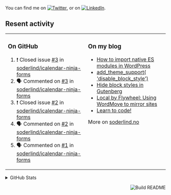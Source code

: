 

<!-- Actual text -->
You can find me on [![Twitter][1.2]][1], or on [![LinkedIn][2.2]][2].

<!-- Icons -->

[1.2]: http://i.imgur.com/wWzX9uB.png (twitter icon without padding)
[2.2]: https://raw.githubusercontent.com/MartinHeinz/MartinHeinz/master/linkedin-3-16.png (LinkedIn icon without padding)

<!-- Links to your social media accounts -->

[1]: https://twitter.com/soderlind
[2]: https://www.linkedin.com/in/soderlind/

## Resent activity

<table width="100%" border="0"><tr><td valign="top" width="49%">

### On GitHub

<!--START_SECTION:activity-->
1. ❗️ Closed issue [#3](https://github.com/soderlind/icalendar-ninja-forms/issues/3) in [soderlind/icalendar-ninja-forms](https://github.com/soderlind/icalendar-ninja-forms)
2. 🗣 Commented on [#3](https://github.com/soderlind/icalendar-ninja-forms/issues/3) in [soderlind/icalendar-ninja-forms](https://github.com/soderlind/icalendar-ninja-forms)
3. ❗️ Closed issue [#2](https://github.com/soderlind/icalendar-ninja-forms/issues/2) in [soderlind/icalendar-ninja-forms](https://github.com/soderlind/icalendar-ninja-forms)
4. 🗣 Commented on [#2](https://github.com/soderlind/icalendar-ninja-forms/issues/2) in [soderlind/icalendar-ninja-forms](https://github.com/soderlind/icalendar-ninja-forms)
5. 🗣 Commented on [#1](https://github.com/soderlind/icalendar-ninja-forms/issues/1) in [soderlind/icalendar-ninja-forms](https://github.com/soderlind/icalendar-ninja-forms)
<!--END_SECTION:activity-->

</td><td valign="top" width="49%">

### On my blog

<!-- BLOG:START -->
- [How to import native ES modules in WordPress](https://soderlind.no/how-to-import-native-es-modules-in-wordpress/)
- [add_theme_support&lpar; &#39;disable_block_style&#39;&rpar;](https://soderlind.no/add-theme-support-disable-block-style/)
- [Hide block styles in Gutenberg](https://soderlind.no/hide-block-styles-in-gutenberg/)
- [Local by Flywheel: Using WordMove to mirror sites](https://soderlind.no/local-by-flywheel-using-wordmove-to-mirror-sites/)
- [Learn to code!](https://soderlind.no/learn-to-code/)
<!-- BLOG:END -->

More on [soderlind.no](https://soderlind.no/)
</td></tr></table>

<details>
  <summary>GitHub Stats</summary>

  <img align="left" alt="Soderlind's GitHub Stats" src="https://github-readme-stats-d1emiyjuh.vercel.app/api?username=soderlind&show_icons=true&hide_border=true&count_private=true" />
  <img align="left" alt="Soderlind's Languages Stats" src="https://github-readme-stats-d1emiyjuh.vercel.app/api/top-langs/?username=soderlind" />

</details>

<a href="https://github.com/soderlind/soderlind/actions"><img src="https://github.com/soderlind/soderlind/workflows/Build%20README/badge.svg" align="right" alt="Build README"></a>

